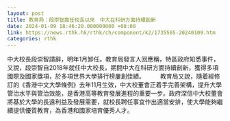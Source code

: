 ```yaml
---
layout: post
title: 教育局：段崇智擔任校長以來　中大在科研方面持續創新
date: 2024-01-09 18:46:20.000000000 +08:00
link: https://news.rthk.hk/rthk/ch/component/k2/1735565-20240109.htm
categories: rthk
---
```


中大校長段崇智請辭，明年1月卸任。教育局發言人回應稱，特區政府知悉事件，又說，段崇智自2018年就任中大校長，期間中大在科研方面持續創新，獲得多項國際及國家獎項，於多項世界大學排行榜屢創佳績。
　　 
教育局又說，隨着經修訂的《香港中文大學條例》去年11月生效，中大校董會正着手完善架構，提升大學管治水平與管治效能，是香港高等教育發展進程的重要一步。政府深信中大校董會將基於大學的長遠利益及發展需要，就校長聘任事宜作出適當安排，使大學能夠繼續提供優質教育，為香港和國家培育優秀人才。
